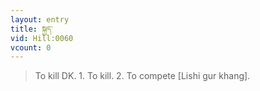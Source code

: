 ```yaml
---
layout: entry
title: སྐྱད་
vid: Hill:0060
vcount: 0
---
```

> To kill DK\. 1\. To kill\. 2\. To compete [Lishi gur khang]\.


